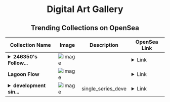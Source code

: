 <div align="center">

# Digital Art Gallery

## Trending Collections on OpenSea

| Collection Name                       | Image                                                                                     | Description                       | OpenSea Link                                                                                          |
|---------------------------------------|-------------------------------------------------------------------------------------------|-----------------------------------|--------------------------------------------------------------------------------------------------------|
| **<details><summary>246350's Follow...</summary>246350's Follower</details>** | ![Image](https://i.seadn.io/s/raw/files/19f9f090920392cc3650cbdf4361755b.png?w=500&auto=format?w=200&auto=format) |  | <details><summary>Link</summary>[246350's Follower](https://opensea.io/collection/246350-s-follower)</details> |
| **Lagoon Flow** | ![Image](https://i.seadn.io/s/raw/files/2523a68307770512e7ddf2982099dd11.png?w=500&auto=format?w=200&auto=format) |  | <details><summary>Link</summary>[Lagoon Flow](https://opensea.io/collection/lagoon-flow)</details> |
| **<details><summary>development sin...</summary>development single series an</details>** | ![Image](https://i.seadn.io/s/raw/files/8213fe6998cca140cdb9eb9de7a237cf.jpg?w=500&auto=format?w=200&auto=format) | single_series_deve | <details><summary>Link</summary>[development single series an](https://opensea.io/collection/development-single-series-an)</details> |

</div>